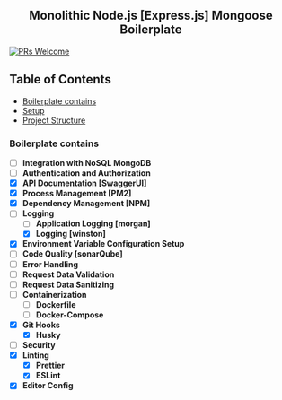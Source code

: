 <h2 align="center"> Monolithic Node.js [Express.js] Mongoose Boilerplate</h2> 

[![PRs Welcome](https://img.shields.io/badge/PRs-welcome-brightgreen.svg)](http://makeapullrequest.com)


## Table of Contents

- [Boilerplate contains](#boilerplate-contains)
- [Setup](#)
- [Project Structure](#)




<h3>Boilerplate contains</h3>

- [ ] **Integration with NoSQL MongoDB**
- [ ] **Authentication and Authorization**
- [x] **API Documentation [SwaggerUI]**
- [x] **Process Management [PM2]**
- [x] **Dependency Management [NPM]**
- [ ] **Logging**
    - [ ] **Application Logging [morgan]**
    - [x] **Logging [winston]**
- [x] **Environment Variable Configuration Setup**
- [ ] **Code Quality [sonarQube]**
- [ ] **Error Handling**
- [ ] **Request Data Validation**
- [ ] **Request Data Sanitizing**
- [ ] **Containerization**
    - [ ] **Dockerfile**
    - [ ] **Docker-Compose**
- [x] **Git Hooks**
    - [x] **Husky**
- [ ] **Security**
- [x] **Linting**
    - [x] **Prettier**
    - [x] **ESLint**
- [x] **Editor Config**